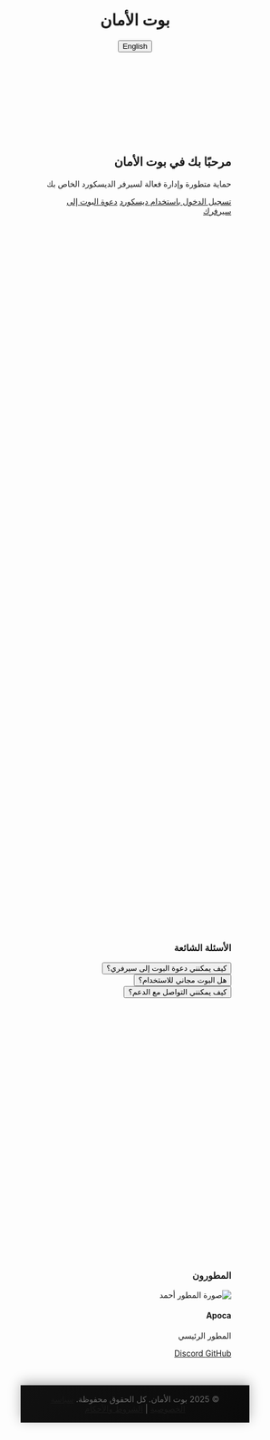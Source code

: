 <!DOCTYPE html>
<html lang="ar" dir="rtl">
<head>
<meta charset="UTF-8" />
<meta name="viewport" content="width=device-width, initial-scale=1" />
<title>Safety Bot - بوت الأمان</title>
<link href="https://fonts.googleapis.com/css2?family=Cairo:wght@400;700&display=swap" rel="stylesheet" />
<link rel="stylesheet" href="https://cdnjs.cloudflare.com/ajax/libs/font-awesome/6.5.0/css/all.min.css">
<style>
  /* Reset & Performance Optimizations */
  *, *::before, *::after { 
    box-sizing: border-box; 
    -webkit-font-smoothing: antialiased;
    -moz-osx-font-smoothing: grayscale;
  }
  
  body { 
    margin:0; padding:0; 
    font-family: 'Cairo', Arial, sans-serif; 
    background: linear-gradient(135deg, #0f0f0f, #1a1a1a, #0f0f0f);
    color:#eee; 
    min-height:100vh; 
    display:flex; 
    flex-direction:column;
    overflow-x: hidden;
    position: relative;
  }
  
  /* Subtle Background */
  body::before {
    content: '';
    position: fixed;
    top: 0;
    left: 0;
    width: 100%;
    height: 100%;
    background: 
      radial-gradient(circle at 20% 80%, rgba(76, 175, 80, 0.08) 0%, transparent 50%),
      radial-gradient(circle at 80% 20%, rgba(76, 175, 80, 0.05) 0%, transparent 50%);
    z-index: -1;
  }
  
  /* Simple Particles */
  body::after {
    content: '';
    position: fixed;
    top: 0;
    left: 0;
    width: 100%;
    height: 100%;
    background-image: 
      radial-gradient(2px 2px at 20px 30px, rgba(76, 175, 80, 0.3), transparent),
      radial-gradient(1px 1px at 40px 70px, rgba(76, 175, 80, 0.2), transparent),
      radial-gradient(1px 1px at 90px 40px, rgba(76, 175, 80, 0.4), transparent);
    background-repeat: repeat;
    background-size: 200px 200px;
    z-index: -1;
  }
  
  /* Links */
  a { 
    color:#4caf50; 
    text-decoration:none; 
    transition: all 0.3s ease;
  }
  a:hover, a:focus { 
    text-decoration:underline; 
    filter: brightness(1.2);
    transform: translateY(-1px);
  }
  /* Header */
  header { 
    background: linear-gradient(135deg, rgba(34, 34, 34, 0.95), rgba(20, 20, 20, 0.95));
    backdrop-filter: blur(10px);
    padding:1rem 2rem; 
    display:flex; 
    justify-content:space-between; 
    align-items:center; 
    position:fixed; 
    width:100%; 
    top:0; 
    left:0; 
    z-index:1000; 
    box-shadow: 
      0 4px 20px rgba(0,0,0,0.3),
      0 0 0 1px rgba(76, 175, 80, 0.1);
    transition: all 0.3s ease;
    border-bottom: 1px solid rgba(76, 175, 80, 0.1);
  }
  
  header:hover {
    box-shadow: 
      0 6px 25px rgba(0,0,0,0.4),
      0 0 0 1px rgba(76, 175, 80, 0.2);
    transform: translateY(-1px);
  }
  
  header .logo { 
    display:flex; 
    align-items:center; 
    gap:0.75rem; 
  }
  
  header .logo img { 
    width:50px; 
    height:50px; 
    animation: rotate 30s linear infinite; 
    filter: drop-shadow(0 0 10px #4caf50);
    transition: all 0.3s ease;
    border-radius: 50%;
  }
  
  header .logo img:hover {
    transform: scale(1.1);
    filter: drop-shadow(0 0 15px #4caf50);
  }
  
  header .logo h1 { 
    font-size:1.5rem; 
    color:#4caf50; 
    margin:0; 
    text-shadow: 0 0 10px rgba(76, 175, 80, 0.5);
    background: linear-gradient(45deg, #4caf50, #81c784);
    -webkit-background-clip: text;
    -webkit-text-fill-color: transparent;
    background-clip: text;
    transition: all 0.3s ease;
  }
  
  header .logo h1:hover {
    transform: scale(1.05);
  }
  
  .lang-toggle { 
    background: linear-gradient(135deg, #4caf50, #388e3c);
    border:none; 
    border-radius:25px; 
    padding:0.5rem 1rem; 
    color:white; 
    font-weight:700; 
    cursor:pointer; 
    transition: all 0.3s ease;
    position: relative;
    overflow: hidden;
    box-shadow: 0 4px 15px rgba(76, 175, 80, 0.3);
  }
  
  .lang-toggle::before {
    content: '';
    position: absolute;
    top: 0;
    left: -100%;
    width: 100%;
    height: 100%;
    background: linear-gradient(90deg, transparent, rgba(255,255,255,0.2), transparent);
    transition: left 0.5s ease;
  }
  
  .lang-toggle:hover::before {
    left: 100%;
  }
  
  .lang-toggle:hover, .lang-toggle:focus { 
    background: linear-gradient(135deg, #388e3c, #2e7d32);
    transform: translateY(-3px) scale(1.05);
    box-shadow: 0 6px 20px rgba(76, 175, 80, 0.4);
    outline:none; 
  }
  main { 
    flex:1; 
    padding:6rem 2rem 3rem; 
    max-width:900px; 
    margin:0 auto; 
    width:100%; 
  }
  
  /* Intro Section */
  .intro { 
    text-align:center; 
    margin-bottom:3rem; 
    opacity:0; 
    transform: translateY(30px);
    transition: all 0.8s ease;
  }
  
  .intro.visible { 
    opacity:1; 
    transform: translateY(0);
  }
  
  .intro h2 { 
    font-size:2.5rem; 
    color:#4caf50; 
    margin-bottom:0.5rem; 
    text-shadow: 0 0 15px rgba(76, 175, 80, 0.5);
    background: linear-gradient(45deg, #4caf50, #81c784, #4caf50);
    background-size: 200% 200%;
    -webkit-background-clip: text;
    -webkit-text-fill-color: transparent;
    background-clip: text;
    animation: gradientText 3s ease infinite;
    transition: all 0.3s ease;
  }
  
  .intro h2:hover {
    transform: scale(1.05);
  }
  
  .intro p { 
    font-size:1.25rem; 
    color:#a5d6a7; 
    max-width:600px; 
    margin:0 auto; 
    text-shadow: 0 2px 10px rgba(0,0,0,0.3);
    transition: all 0.3s ease;
  }
  
  .intro p:hover {
    color: #c8e6c9;
  }
  
  .btn-group { 
    margin-top:2rem; 
    display:flex; 
    justify-content:center; 
    gap:1rem; 
    flex-wrap:wrap; 
  }
  
  .btn { 
    background: linear-gradient(135deg, #4caf50, #388e3c);
    color:white; 
    padding:0.75rem 2rem; 
    border-radius:30px; 
    font-weight:700; 
    font-size:1.1rem; 
    box-shadow: 
      0 6px 20px rgba(76, 175, 80, 0.3),
      0 0 0 1px rgba(76, 175, 80, 0.1);
    transition: all 0.3s ease; 
    user-select:none; 
    text-align:center; 
    display:inline-block;
    position: relative;
    overflow: hidden;
  }
  
  .btn::before {
    content: '';
    position: absolute;
    top: 0;
    left: -100%;
    width: 100%;
    height: 100%;
    background: linear-gradient(90deg, transparent, rgba(255,255,255,0.2), transparent);
    transition: left 0.5s ease;
  }
  
  .btn:hover::before {
    left: 100%;
  }
  
  .btn:hover, .btn:focus { 
    background: linear-gradient(135deg, #388e3c, #2e7d32);
    transform: translateY(-6px) scale(1.05);
    box-shadow: 
      0 10px 25px rgba(76, 175, 80, 0.4),
      0 0 0 1px rgba(76, 175, 80, 0.2);
    outline:none; 
  }
  /* Features Section */
  section.features { 
    display:grid; 
    grid-template-columns:repeat(auto-fit,minmax(250px,1fr)); 
    gap:2rem; 
    margin-bottom:3rem; 
    opacity:0; 
    transform: translateY(30px);
    transition: all 0.8s ease;
  }
  
  section.features.visible { 
    opacity:1; 
    transform: translateY(0);
  }
  
  .feature-card { 
    background: linear-gradient(135deg, rgba(34, 34, 34, 0.9), rgba(20, 20, 20, 0.9));
    backdrop-filter: blur(10px);
    border-radius:20px; 
    padding:1.5rem; 
    box-shadow: 
      0 8px 25px rgba(0,0,0,0.3),
      0 0 0 1px rgba(76, 175, 80, 0.1);
    transition: all 0.3s ease;
    position: relative;
    overflow: hidden;
  }
  
  .feature-card::before {
    content: '';
    position: absolute;
    top: 0;
    left: 0;
    right: 0;
    bottom: 0;
    background: linear-gradient(135deg, rgba(76, 175, 80, 0.05), transparent);
    opacity: 0;
    transition: opacity 0.3s ease;
  }
  
  .feature-card:hover::before {
    opacity: 1;
  }
  
  .feature-card:hover, .feature-card:focus-within { 
    transform: translateY(-10px) scale(1.02);
    box-shadow: 
      0 15px 35px rgba(0,0,0,0.4),
      0 0 0 1px rgba(76, 175, 80, 0.2);
  }
  
  .feature-icon { 
    font-size:2.5rem; 
    color:#4caf50; 
    margin-bottom:1rem; 
    display: inline-block;
    transition: all 0.3s ease;
    text-shadow: 0 0 15px rgba(76, 175, 80, 0.5);
  }
  
  .feature-card:hover .feature-icon {
    transform: scale(1.2) rotate(5deg);
    filter: drop-shadow(0 0 20px #4caf50);
  }
  
  .feature-title { 
    font-weight:700; 
    font-size:1.3rem; 
    margin-bottom:0.5rem; 
    color: #4caf50;
    text-shadow: 0 2px 10px rgba(0,0,0,0.3);
    transition: all 0.3s ease;
  }
  
  .feature-card:hover .feature-title {
    text-shadow: 0 2px 15px rgba(0,0,0,0.4);
  }
  
  .feature-desc { 
    color:#a5d6a7; 
    font-size:1rem; 
    line-height:1.4; 
    text-shadow: 0 1px 5px rgba(0,0,0,0.3);
    transition: all 0.3s ease;
  }
  
  .feature-card:hover .feature-desc {
    color: #c8e6c9;
  }
  /* Bot Status */
  section.bot-status { 
    background: linear-gradient(135deg, rgba(34, 34, 34, 0.9), rgba(20, 20, 20, 0.9));
    backdrop-filter: blur(15px);
    border-radius:20px; 
    padding:1.5rem; 
    max-width:400px; 
    margin:0 auto 3rem; 
    text-align:center; 
    box-shadow: 
      0 10px 30px rgba(0,0,0,0.3),
      0 0 0 1px rgba(76, 175, 80, 0.1);
    opacity:0; 
    transform: translateY(30px);
    transition: all 0.8s ease;
    position: relative;
    overflow: hidden;
  }
  
  section.bot-status::before {
    content: '';
    position: absolute;
    top: -50%;
    left: -50%;
    width: 200%;
    height: 200%;
    background: conic-gradient(from 0deg, transparent, rgba(76, 175, 80, 0.1), transparent);
    animation: rotate 10s linear infinite;
    opacity: 0;
    transition: opacity 0.3s ease;
  }
  
  section.bot-status:hover::before {
    opacity: 1;
  }
  
  section.bot-status.visible { 
    opacity:1; 
    transform: translateY(0);
  }
  
  section.bot-status:hover {
    transform: translateY(-5px) scale(1.02);
  }
  
  section.bot-status h3 { 
    color:#4caf50; 
    margin-bottom:1rem; 
    text-shadow: 0 0 15px rgba(76, 175, 80, 0.5);
  }
  
  #botStatus, #botUptime, #botServers, #botUsers { 
    font-size:1.1rem; 
    color:#a5d6a7; 
    margin:0.5rem 0; 
    text-shadow: 0 1px 5px rgba(0,0,0,0.3);
  }
  
  /* FAQ Accordion */
  section.faq { 
    max-width:700px; 
    margin:0 auto 3rem; 
    opacity:0; 
    transform: translateY(30px);
    transition: all 0.8s ease;
  }
  
  section.faq.visible { 
    opacity:1; 
    transform: translateY(0);
  }
  
  section.faq h3 { 
    text-align:center; 
    font-size:2rem; 
    color:#4caf50; 
    margin-bottom:1.5rem; 
  }
  
  .faq-item { 
    background: linear-gradient(135deg, rgba(34, 34, 34, 0.9), rgba(20, 20, 20, 0.9));
    backdrop-filter: blur(10px);
    border-radius:15px; 
    margin-bottom:1rem; 
    overflow:hidden; 
    box-shadow: 
      0 6px 20px rgba(0,0,0,0.3),
      0 0 0 1px rgba(76, 175, 80, 0.1);
    transition: all 0.3s ease;
  }
  
  .faq-item:hover {
    transform: translateY(-3px);
    box-shadow: 
      0 8px 25px rgba(0,0,0,0.4),
      0 0 0 1px rgba(76, 175, 80, 0.2);
  }
  
  .faq-question { 
    padding:1rem 1.5rem; 
    cursor:pointer; 
    font-weight:700; 
    font-size:1.1rem; 
    color:#4caf50; 
    user-select:none; 
    position:relative; 
    border:none; 
    width:100%; 
    text-align:right; 
    background:transparent; 
    transition: all 0.3s ease;
    text-shadow: 0 1px 5px rgba(0,0,0,0.3);
  }
  
  .faq-question:hover {
    color: #81c784;
    text-shadow: 0 0 10px rgba(76, 175, 80, 0.5);
  }
  
  .faq-question::after { 
    content:'+'; 
    position:absolute; 
    left:1.5rem; 
    font-size:1.5rem; 
    transition: all 0.3s ease; 
  }
  
  .faq-item.open .faq-question::after { 
    content:'-'; 
    transform: rotate(180deg);
  }
  
  .faq-answer { 
    max-height:0; 
    overflow:hidden; 
    padding:0 1.5rem; 
    color:#a5d6a7; 
    font-size:1rem; 
    line-height:1.5; 
    transition: all 0.4s ease; 
    text-align:right; 
    text-shadow: 0 1px 5px rgba(0,0,0,0.3);
  }
  
  .faq-item.open .faq-answer { 
    max-height:200px; 
    padding:1rem 1.5rem; 
  }
  /* Testimonials */
  section.testimonials { 
    background: linear-gradient(135deg, rgba(34, 34, 34, 0.9), rgba(20, 20, 20, 0.9));
    backdrop-filter: blur(15px);
    border-radius:20px; 
    padding:2rem; 
    max-width:700px; 
    margin:0 auto 3rem; 
    box-shadow: 
      0 10px 30px rgba(0,0,0,0.3),
      0 0 0 1px rgba(76, 175, 80, 0.1);
    opacity:0; 
    transform: translateY(30px);
    transition: all 0.8s ease;
  }
  
  section.testimonials.visible { 
    opacity:1; 
    transform: translateY(0);
  }
  
  section.testimonials:hover {
    transform: translateY(-5px) scale(1.01);
  }
  
  section.testimonials h3 { 
    text-align:center; 
    color:#4caf50; 
    margin-bottom:1.5rem; 
    text-shadow: 0 0 15px rgba(76, 175, 80, 0.5);
  }
  
  .testimonial { 
    text-align:center; 
    font-style:italic; 
    color:#a5d6a7; 
    font-size:1.1rem; 
    margin-bottom:1rem; 
    text-shadow: 0 1px 5px rgba(0,0,0,0.3);
    transition: all 0.3s ease;
  }
  
  .testimonial:hover {
    transform: scale(1.02);
    color: #c8e6c9;
  }
  
  .testimonial-author { 
    margin-top:0.5rem; 
    font-weight:700; 
    color:#4caf50; 
    text-shadow: 0 0 10px rgba(76, 175, 80, 0.5);
  }
  
  /* Developers Section */
  section.developers { 
    max-width:900px; 
    margin:0 auto 3rem; 
    padding:0 1rem; 
    opacity:0; 
    transform: translateY(30px);
    transition: all 0.8s ease;
  }
  
  section.developers.visible { 
    opacity:1; 
    transform: translateY(0);
  }
  
  section.developers h3 { 
    text-align:center; 
    font-size:2rem; 
    color:#4caf50; 
    margin-bottom:2rem; 
  }
  
  .dev-grid { 
    display:grid; 
    grid-template-columns:repeat(auto-fit,minmax(220px,1fr)); 
    gap:2rem; 
  }
  
  .dev-card { 
    background: linear-gradient(135deg, rgba(34, 34, 34, 0.9), rgba(20, 20, 20, 0.9));
    backdrop-filter: blur(10px);
    border-radius:20px; 
    padding:1.5rem; 
    box-shadow: 
      0 8px 25px rgba(0,0,0,0.3),
      0 0 0 1px rgba(76, 175, 80, 0.1);
    text-align:center; 
    transition: all 0.3s ease;
    position: relative;
    overflow: hidden;
  }
  
  .dev-card::before {
    content: '';
    position: absolute;
    top: 0;
    left: 0;
    right: 0;
    bottom: 0;
    background: linear-gradient(135deg, rgba(76, 175, 80, 0.05), transparent);
    opacity: 0;
    transition: opacity 0.3s ease;
  }
  
  .dev-card:hover::before {
    opacity: 1;
  }
  
  .dev-card:hover, .dev-card:focus-within { 
    transform: translateY(-10px) scale(1.02);
    box-shadow: 
      0 15px 35px rgba(0,0,0,0.4),
      0 0 0 1px rgba(76, 175, 80, 0.2);
  }
  
  .dev-photo { 
    width:100px; 
    height:100px; 
    border-radius:50%; 
    object-fit:cover; 
    margin-bottom:1rem; 
    border:3px solid #4caf50;
    transition: all 0.3s ease;
    box-shadow: 0 0 20px rgba(76, 175, 80, 0.3);
  }
  
  .dev-card:hover .dev-photo {
    transform: scale(1.1);
    box-shadow: 0 0 30px rgba(76, 175, 80, 0.5);
  }
  
  .dev-name { 
    font-weight:700; 
    font-size:1.2rem; 
    margin-bottom:0.3rem; 
    color: #4caf50;
    text-shadow: 0 0 10px rgba(76, 175, 80, 0.5);
  }
  
  .dev-role { 
    color:#a5d6a7; 
    font-size:1rem; 
    margin-bottom:0.5rem; 
    text-shadow: 0 1px 5px rgba(0,0,0,0.3);
  }
  
  .dev-social a { 
    margin:0 0.5rem; 
    color:#4caf50; 
    font-size:1.3rem; 
    transition: all 0.3s ease; 
    display: inline-block;
  }
  
  .dev-social a:hover, .dev-social a:focus { 
    color:#81c784; 
    transform: scale(1.2);
    text-shadow: 0 0 15px rgba(76, 175, 80, 0.7);
    outline:none; 
  }
  /* Footer */
  footer { 
    background: linear-gradient(135deg, #111, #0a0a0a);
    color:#666; 
    text-align:center; 
    padding:1rem 2rem; 
    font-size:0.9rem; 
    user-select:none; 
    box-shadow: 0 -5px 20px rgba(0,0,0,0.3);
  }
  
  footer a { 
    color:#4caf50; 
    margin:0 0.5rem; 
    transition: all 0.3s ease;
  }
  
  footer a:hover, footer a:focus { 
    color:#81c784; 
    text-shadow: 0 0 10px rgba(76, 175, 80, 0.5);
    outline:none; 
  }
  
  /* Advanced Animations */
  @keyframes rotate { 
    from { transform: rotate(0deg); } 
    to { transform: rotate(360deg); } 
  }
  
  @keyframes gradientShift {
    0% { background-position: 0% 50%; }
    50% { background-position: 100% 50%; }
    100% { background-position: 0% 50%; }
  }
  
  @keyframes gradientText {
    0% { background-position: 0% 50%; }
    50% { background-position: 100% 50%; }
    100% { background-position: 0% 50%; }
  }
  
  @keyframes float {
    0%, 100% { transform: translateY(0px) rotate(0deg); }
    50% { transform: translateY(-20px) rotate(180deg); }
  }
  
  @keyframes sparkle {
    0% { transform: translateY(0px); }
    100% { transform: translateY(-100vh); }
  }
  
  
  /* Responsive Design */
  @media (max-width:768px) { 
    .feature-card { padding:1rem; } 
    .intro h2 { font-size:2rem; }
    .btn-group { gap: 0.5rem; }
    .btn { padding: 0.6rem 1.5rem; font-size: 1rem; }
  }
  
  @media (max-width:480px) {
    .intro h2 { font-size:1.8rem; }
    .feature-card, .dev-card { padding: 1rem; }
    header { padding: 0.8rem 1rem; }
    main { padding: 5rem 1rem 2rem; }
  }
</style>
</head>
<body>

<header>
  <div class="logo" aria-label="Safety Bot Logo">
    <img src="https://i.ibb.co/Hq8V39j/image.png" alt="" aria-hidden="true" />
    <h1 data-lang-ar="بوت الأمان" data-lang-en="Safety Bot">بوت الأمان</h1>
  </div>
  <button class="lang-toggle" aria-pressed="false" aria-label="Toggle language" id="langToggle">English</button>
</header>

<main>
  <!-- Intro Section -->
  <section class="intro" aria-live="polite" aria-atomic="true">
    <h2 id="welcome" data-lang-ar="مرحبًا بك في بوت الأمان" data-lang-en="Welcome to Safety Bot">مرحبًا بك في بوت الأمان</h2>
    <p id="description" data-lang-ar="حماية متطورة وإدارة فعالة لسيرفر الديسكورد الخاص بك" data-lang-en="Advanced protection and management for your Discord server">حماية متطورة وإدارة فعالة لسيرفر الديسكورد الخاص بك</p>
    <div class="btn-group">
      <a href="/auth/discord" class="btn" role="button" tabindex="0" data-lang-ar="تسجيل الدخول باستخدام ديسكورد" data-lang-en="Login with Discord">تسجيل الدخول باستخدام ديسكورد</a>
      <a href="https://discord.com/api/oauth2/authorize?client_id=1413605227675910194&permissions=8&scope=bot%20applications.commands" class="btn" role="button" tabindex="0" target="_blank" rel="noopener noreferrer" data-lang-ar="دعوة البوت إلى سيرفرك" data-lang-en="Invite Bot to Server">دعوة البوت إلى سيرفرك</a>
    </div>
  </section>

  <!-- Features Section -->
  <section class="features" aria-label="Bot features">
    <article class="feature-card" tabindex="0">
      <div class="feature-icon" aria-hidden="true">🛡️</div>
      <h3 data-lang-ar="حماية ضد الرسائل المزعجة والروابط الضارة" data-lang-en="Protection against spam and malicious links">حماية ضد الرسائل المزعجة والروابط الضارة</h3>
      <p data-lang-ar="نظام متطور لمنع الرسائل غير المرغوب فيها والروابط التي قد تضر بسيرفرك." data-lang-en="Advanced system to block spam messages and harmful links.">نظام متطور لمنع الرسائل غير المرغوب فيها والروابط التي قد تضر بسيرفرك.</p>
    </article>
    <article class="feature-card" tabindex="0">
      <div class="feature-icon" aria-hidden="true">⚠️</div>
      <h3 data-lang-ar="نظام تحذير وحظر متقدم" data-lang-en="Advanced warning and ban system">نظام تحذير وحظر متقدم</h3>
      <p data-lang-ar="إدارة سهلة للتحذيرات والحظر لضمان بيئة آمنة لجميع الأعضاء." data-lang-en="Easy management of warnings and bans to ensure a safe environment.">إدارة سهلة للتحذيرات والحظر لضمان بيئة آمنة لجميع الأعضاء.</p>
    </article>
    <article class="feature-card" tabindex="0">
      <div class="feature-icon" aria-hidden="true">🖥️</div>
      <h3 data-lang-ar="لوحة تحكم سهلة الاستخدام" data-lang-en="Easy-to-use control panel">لوحة تحكم سهلة الاستخدام</h3>
      <p data-lang-ar="واجهة مستخدم بسيطة تتيح لك التحكم الكامل في إعدادات البوت." data-lang-en="Simple interface allowing full control over bot settings.">واجهة مستخدم بسيطة تتيح لك التحكم الكامل في إعدادات البوت.</p>
    </article>
    <article class="feature-card" tabindex="0">
      <div class="feature-icon" aria-hidden="true">⚙️</div>
      <h3 data-lang-ar="تخصيص كامل لإعدادات الأمان" data-lang-en="Full customization of security settings">تخصيص كامل لإعدادات الأمان</h3>
      <p data-lang-ar="يمكنك ضبط كل خاصية لتناسب احتياجات سيرفرك بدقة." data-lang-en="You can adjust every feature to fit your server's needs precisely.">يمكنك ضبط كل خاصية لتناسب احتياجات سيرفرك بدقة.</p>
    </article>
    <article class="feature-card" tabindex="0">
      <div class="feature-icon" aria-hidden="true">🚫</div>
      <h3 data-lang-ar="حماية ضد عمليات الاحتيال" data-lang-en="Protection against scams">حماية ضد عمليات الاحتيال</h3>
      <p data-lang-ar="كشف ومنع محاولات الاحتيال لضمان سلامة الأعضاء." data-lang-en="Detecting and preventing scam attempts to ensure members’ safety.">كشف ومنع محاولات الاحتيال لضمان سلامة الأعضاء.</p>
    </article>
    <article class="feature-card" tabindex="0">
      <div class="feature-icon" aria-hidden="true">🛡️</div>
      <h3 data-lang-ar="حماية ضد هجمات الاختراق الجماعي" data-lang-en="Protection against mass hacking attacks">حماية ضد هجمات الاختراق الجماعي</h3>
      <p data-lang-ar="آليات متقدمة لمنع الهجمات الجماعية وحماية سيرفرك." data-lang-en="Advanced mechanisms to prevent mass attacks and protect your server.">آليات متقدمة لمنع الهجمات الجماعية وحماية سيرفرك.</p>
    </article>
  </section>

  <!-- Bot Status Section -->
  <section class="bot-status" aria-label="Bot status">
    <h3 data-lang-ar="حالة البوت" data-lang-en="Bot Status">حالة البوت</h3>
    <img id="botIcon" src="https://i.ibb.co/Hq8V39j/image.png" alt="بوت الأمان" style="width:120px; height:120px; border-radius:50%; border:4px solid #4caf50; margin-bottom:1rem; transition:transform 0.5s ease;">
    <div id="botStatus">...</div>
    <div id="botUptime">...</div>
    <div id="botServers">...</div>
    <div id="botUsers">...</div>
  </section>
  <!-- FAQ Section -->
  <section class="faq" aria-label="Frequently Asked Questions">
    <h3 data-lang-ar="الأسئلة الشائعة" data-lang-en="Frequently Asked Questions">الأسئلة الشائعة</h3>
    <div class="faq-item">
      <button class="faq-question" aria-expanded="false" aria-controls="faq1" id="faq1-btn" data-lang-ar="كيف يمكنني دعوة البوت إلى سيرفري؟" data-lang-en="How can I invite the bot to my server?">كيف يمكنني دعوة البوت إلى سيرفري؟</button>
      <div class="faq-answer" id="faq1" role="region" aria-labelledby="faq1-btn" hidden data-lang-ar="يمكنك استخدام رابط الدعوة الموجود في الصفحة أو من خلال لوحة التحكم الخاصة بالبوت." data-lang-en="You can use the invite link on the page or through the bot control panel.">يمكنك استخدام رابط الدعوة الموجود في الصفحة أو من خلال لوحة التحكم الخاصة بالبوت.</div>
    </div>
    <div class="faq-item">
      <button class="faq-question" aria-expanded="false" aria-controls="faq2" id="faq2-btn" data-lang-ar="هل البوت مجاني للاستخدام؟" data-lang-en="Is the bot free to use?">هل البوت مجاني للاستخدام؟</button>
      <div class="faq-answer" id="faq2" role="region" aria-labelledby="faq2-btn" hidden data-lang-ar="نعم، البوت مجاني مع بعض الميزات المدفوعة القادمة في المستقبل." data-lang-en="Yes, the bot is free with some premium features coming in the future.">نعم، البوت مجاني مع بعض الميزات المدفوعة القادمة في المستقبل.</div>
    </div>
    <div class="faq-item">
      <button class="faq-question" aria-expanded="false" aria-controls="faq3" id="faq3-btn" data-lang-ar="كيف يمكنني التواصل مع الدعم؟" data-lang-en="How can I contact support?">كيف يمكنني التواصل مع الدعم؟</button>
      <div class="faq-answer" id="faq3" role="region" aria-labelledby="faq3-btn" hidden data-lang-ar="يمكنك التواصل معنا عبر البريد الإلكتروني أو من خلال سيرفر الديسكورد الخاص بنا." data-lang-en="You can contact us via email or through our Discord server.">يمكنك التواصل معنا عبر البريد الإلكتروني أو من خلال سيرفر الديسكورد الخاص بنا.</div>
    </div>
  </section>

  <!-- Testimonials Section -->
  <section class="testimonials" aria-label="User testimonials">
    <h3 data-lang-ar="ماذا يقول المستخدمون" data-lang-en="What users say">ماذا يقول المستخدمون</h3>
    <blockquote class="testimonial" tabindex="0" data-lang-ar="بوت الأمان ساعدني كثيرًا في حماية سيرفري من الرسائل المزعجة والهجمات." data-lang-en="Safety Bot helped me a lot in protecting my server from spam and attacks.">بوت الأمان ساعدني كثيرًا في حماية سيرفري من الرسائل المزعجة والهجمات.
      <footer class="testimonial-author">- أحمد</footer>
    </blockquote>
    <blockquote class="testimonial" tabindex="0" data-lang-ar="لوحة التحكم سهلة الاستخدام والميزات متقدمة جدًا." data-lang-en="The control panel is easy to use and the features are very advanced.">لوحة التحكم سهلة الاستخدام والميزات متقدمة جدًا.
      <footer class="testimonial-author">- سارة</footer>
    </blockquote>
    <blockquote class="testimonial" tabindex="0" data-lang-ar="أنصح الجميع باستخدام بوت الأمان للحفاظ على سيرفر ديسكورد آمن." data-lang-en="I recommend everyone to use Safety Bot to keep their Discord server safe.">أنصح الجميع باستخدام بوت الأمان للحفاظ على سيرفر ديسكورد آمن.
      <footer class="testimonial-author">- محمد</footer>
    </blockquote>
  </section>

  <!-- Developers Section -->
  <section class="developers" aria-label="Developers">
    <h3 data-lang-ar="المطورون" data-lang-en="Developers">المطورون</h3>
    <div class="dev-grid">
      <article class="dev-card" tabindex="0">
        <img src="https://i.postimg.cc/9fH9dN1w/download.jpg" alt="صورة المطور أحمد" class="dev-photo" />
        <h4 class="dev-name">Apoca</h4>
        <p class="dev-role" data-lang-ar="المطور الرئيسي" data-lang-en="Lead Developer">المطور الرئيسي</p>
        <div class="dev-social" aria-label="روابط ابوكا علي الاجتماعية">
          <a href="https://discord.gg/bUhr3CYGn3" target="_blank" rel="noopener noreferrer" class="btn-social discord" aria-label="Discord">
            <i class="fa-brands fa-discord"></i> Discord
          </a>
          <a href="https://github.com/apocadev" target="_blank" rel="noopener noreferrer" class="btn-social github" aria-label="GitHub">
            <i class="fa-brands fa-github"></i> GitHub
          </a>
        </div>
      </article>
    </div>
  </section>

</main>

<!-- Footer -->
<footer>
  &copy; 2025 بوت الأمان. كل الحقوق محفوظة.
  <a href="#" data-lang-ar="سياسة الخصوصية" data-lang-en="Privacy Policy">سياسة الخصوصية</a> |
  <a href="#" data-lang-ar="الشروط والأحكام" data-lang-en="Terms & Conditions">الشروط والأحكام</a>
</footer>

<script>
  // FAQ Accordion
  document.querySelectorAll('.faq-question').forEach(btn => {
    btn.addEventListener('click', () => {
      const item = btn.parentElement;
      const open = item.classList.toggle('open');
      btn.setAttribute('aria-expanded', open);
      const answer = item.querySelector('.faq-answer');
      if(open) answer.removeAttribute('hidden'); else answer.setAttribute('hidden','');
    });
  });

  // Scroll Animations
  const observer = new IntersectionObserver((entries) => {
    entries.forEach(entry => {
      if(entry.isIntersecting) entry.target.classList.add('visible');
    });
  }, { threshold: 0.2 });
  document.querySelectorAll('.intro, .features, .faq, .testimonials, .developers, .bot-status').forEach(el => observer.observe(el));

  // Language Toggle
  const langBtn = document.getElementById('langToggle');
  let arabic = true;
  langBtn.addEventListener('click', () => {
    arabic = !arabic;
    document.querySelectorAll('[data-lang-ar]').forEach(el => {
      el.textContent = arabic ? el.getAttribute('data-lang-ar') : el.getAttribute('data-lang-en');
    });
    langBtn.textContent = arabic ? 'English' : 'العربية';
    document.documentElement.dir = arabic ? 'rtl' : 'ltr';
    document.documentElement.lang = arabic ? 'ar' : 'en';
  });

  // Bot Status Update
  async function updateBotStatus() {
    const statusEl = document.getElementById('botStatus');
    const uptimeEl = document.getElementById('botUptime');
    const serversEl = document.getElementById('botServers');
    const usersEl = document.getElementById('botUsers');
    const iconEl = document.getElementById('botIcon');
    const botSection = document.querySelector('.bot-status');

    try {
      const res = await fetch('/api/bot-status');
      const data = await res.json();

      statusEl.innerHTML = `<i class="fas ${data.online ? 'fa-circle' : 'fa-circle offline'}"></i>
                            <span>الحالة: ${data.online ? 'متصل ✅' : 'غير متصل ❌'}</span>`;
      uptimeEl.innerHTML = `<i class="fas fa-clock"></i> <span>مدة التشغيل: ${data.uptime}</span>`;
      serversEl.innerHTML = `<i class="fas fa-server"></i> <span>عدد السيرفرات: ${data.servers}</span>`;
      usersEl.innerHTML = `<i class="fas fa-users"></i> <span>عدد المستخدمين: ${data.users || 'جارٍ الحساب...'}</span>`;

      if(data.icon) iconEl.src = data.icon;
      iconEl.style.transform = 'scale(1.05)';
      setTimeout(()=>{ iconEl.style.transform='scale(1)'; },500);
      botSection.style.border = `4px solid ${data.online ? '#4caf50' : '#f44336'}`;

    } catch {
      statusEl.innerHTML = `<i class="fas fa-exclamation-triangle offline"></i><span>خطأ في جلب الحالة</span>`;
      uptimeEl.innerHTML = '';
      serversEl.innerHTML = '';
      usersEl.innerHTML = '';
      botSection.style.border = '4px solid #f44336';
    }
  }

  setInterval(updateBotStatus, 2000);
  window.addEventListener('load', updateBotStatus);
</script>
</body>
</html>
